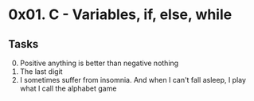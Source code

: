 # 0x01. C - Variables, if, else, while
## Tasks
0. Positive anything is better than negative nothing
1. The last digit
2. I sometimes suffer from insomnia. And when I can't fall asleep, I play what I call the alphabet game

